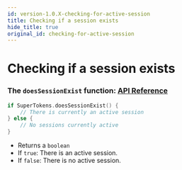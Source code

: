 ```yaml
---
id: version-1.0.X-checking-for-active-session
title: Checking if a session exists
hide_title: true
original_id: checking-for-active-session
---
```


# Checking if a session exists

### The ```doesSessionExist``` function: [API Reference](./api-reference#supertokensdoessessionexist)

```swift
if SuperTokens.doesSessionExist() {
    // There is currently an active session
} else {
    // No sessions currently active
}
```
- Returns a ```boolean```
- If ```true```: There is an active session.
- If ```false```: There is no active session.

